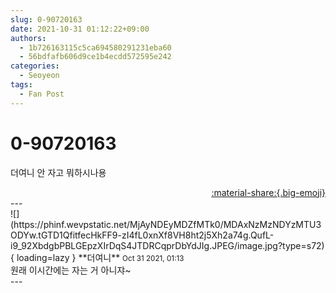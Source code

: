 ```yaml
---
slug: 0-90720163
date: 2021-10-31 01:12:22+09:00
authors:
  - 1b726163115c5ca694580291231eba60
  - 56bdfafb606d9ce1b4ecdd572595e242
categories:
  - Seoyeon
tags:
  - Fan Post
---
```


# 0-90720163

<div class="post-container" markdown="1">
<div class="content-container md-sidebar__scrollwrap" markdown="1">

더여니 안 자고 뭐하시나용

</div>
</div>

<div style="text-align: right;" markdown="1">
<a href="https://weverse.io/fromis9/fanpost/0-90720163" style="text-align: right;">:material-share:{.big-emoji}</a>
</div>
---

<div class="comments-container md-sidebar__scrollwrap" markdown="1">
<div class="comment" markdown="1">
<div class='id-container' markdown="1">
![](https://phinf.wevpstatic.net/MjAyNDEyMDZfMTk0/MDAxNzMzNDYzMTU3ODYw.tGTD1QfitfecHkFF9-zI4fL0xnXf8VH8ht2j5Xh2a74g.QufL-i9_92XbdgbPBLGEpzXIrDqS4JTDRCqprDbYdJIg.JPEG/image.jpg?type=s72){ loading=lazy }
**<span class="artist">더여니</span>** <small>Oct 31 2021, 01:13</small><br>
</div>
<div class='comment-body' markdown="1">
원래 이시간에는 자는 거 아니쟈~
</div>
</div>
</div>
---
